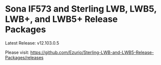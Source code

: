 # Sona IF573 and Sterling LWB, LWB5, LWB+, and LWB5+ Release Packages

Latest Release: v12.103.0.5

Please visit: https://github.com/Ezurio/Sterling-LWB-and-LWB5-Release-Packages/releases
